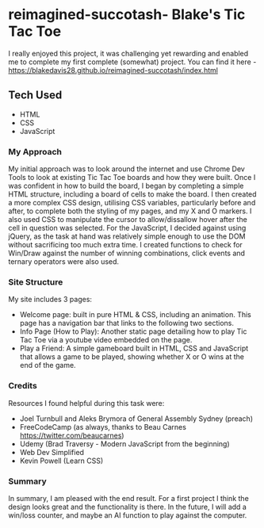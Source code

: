# reimagined-succotash- Blake's Tic Tac Toe
I really enjoyed this project, it was challenging yet rewarding and enabled me to complete my first complete (somewhat) project. You can find it here - https://blakedavis28.github.io/reimagined-succotash/index.html
## Tech Used 
- HTML 
- CSS
- JavaScript 
### My Approach 
My initial approach was to look around the internet and use Chrome Dev Tools to look at existing Tic Tac Toe boards and how they were built.
Once I was confident in how to build the board, I began by completing a simple HTML structure, including a board of cells to make the board. 
I then created a more complex CSS design, utilising CSS variables, particularly before and after, to complete both the styling of my pages, and my X and O markers.
I also used CSS to manipulate the cursor to allow/dissallow hover after the cell in question was selected. 
For the JavaScript, I decided against using jQuery, as the task at hand was relatively simple enough to use the DOM without sacrificing too much extra time.
I created functions to check for Win/Draw against the number of winning combinations, click events and ternary operators were also used. 
### Site Structure
My site includes 3 pages: 
 - Welcome page: built in pure HTML & CSS, including an animation. This page has a navigation bar that links to the following two sections.
 - Info Page (How to Play): Another static page detailing how to play Tic Tac Toe via a youtube video embedded on the page.
 - Play a Friend: A simple gameboard built in HTML, CSS and JavaScript that allows a game to be played, showing whether X or O wins at the end of the game.
 ### Credits
Resources I found helpful during this task were: 
 - Joel Turnbull and Aleks Brymora of General Assembly Sydney (preach)
 - FreeCodeCamp (as always, thanks to Beau Carnes https://twitter.com/beaucarnes)
 - Udemy (Brad Traversy - Modern JavaScript from the beginning)
 - Web Dev Simplified 
 - Kevin Powell (Learn CSS) 
 ### Summary
 In summary, I am pleased with the end result. For a first project I think the design looks great and the functionality is there. 
 In the future, I will add a win/loss counter, and maybe an AI function to play against the computer. 
